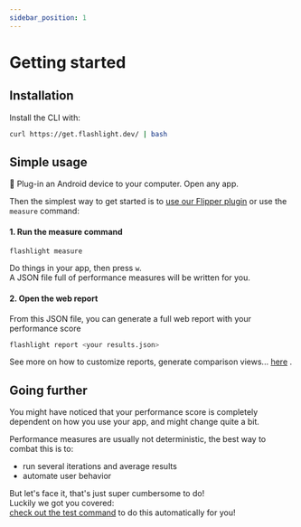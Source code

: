 ```yaml
---
sidebar_position: 1
---
```


# Getting started

## Installation

Install the CLI with:

```bash
curl https://get.flashlight.dev/ | bash
```

## Simple usage

🔌 Plug-in an Android device to your computer. Open any app.


Then the simplest way to get started is to [use our Flipper plugin](./flipper) or use the `measure` command:

#### 1. Run the measure command
```bash
flashlight measure
```
Do things in your app, then press `w`.  
A JSON file full of performance measures will be written for you.

#### 2. Open the web report
From this JSON file, you can generate a full web report with your performance score 
```bash
flashlight report <your results.json>
```

See more on how to customize reports, generate comparison views... [here](/category/-customize-reports) .

## Going further

You might have noticed that your performance score is completely dependent on how you use your app, and might change quite a bit.

Performance measures are usually not deterministic, the best way to combat this is to:
- run several iterations and average results
- automate user behavior


But let's face it, that's just super cumbersome to do!   
Luckily we got you covered:  
[check out the test command](./category/-automate-measures) to do this automatically for you!